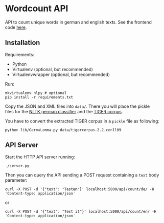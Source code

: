 # Wordcount API

API to count unique words in german and english texts. 
See the frontend code [here](https://github.com/wbkd/wordcounter).

## Installation

Requirements:
- Python
- Virtualenv (optional, but recommended)
- Virtualenvwrapper (optional, but recommended)

Run:
```
mkvirtualenv nlpy # optional
pip install -r requirements.txt
```

Copy the JSON and XML files into `data/`. There you will place the pickle files for the [NLTK german classifier](http://dsspace.wzb.eu/nltk_german_classifier_data.pickle.zip) and the [TIGER corpus](http://www.ims.uni-stuttgart.de/forschung/ressourcen/korpora/tiger.html).

You have to convert the extracted TIGER corpus in a `pickle` file as following:
```
python lib/GermaLemma.py data/tigercorpus-2.2.conll09
```

## API Server

Start the HTTP API server running:
```
./server.py
```

Then you can query the API sending a POST request containing a `text` body parameter:
```
curl -X POST -d '{"text": "Testen"}' localhost:5000/api/count/de/ -H 'Content-type: application/json'
```

or

```
curl -X POST -d '{"text": "Test it"}' localhost:5000/api/count/en/ -H 'Content-type: application/json'
```
